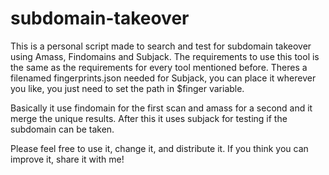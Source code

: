 # subdomain-takeover

This is a personal script made to search and test for subdomain takeover using Amass, Findomains and Subjack.
The requirements to use this tool is the same as the requirements for every tool mentioned before.
Theres a filenamed fingerprints.json needed for Subjack, you can place it wherever you like, you just need to set the path in $finger variable.

Basically it use findomain for the first scan and amass for a second and it merge the unique results.
After this it uses subjack for testing if the subdomain can be taken.

Please feel free to use it, change it, and distribute it.
If you think you can improve it, share it with me!
